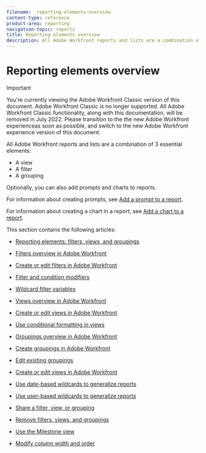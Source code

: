 ```yaml
---
filename: _reporting-elements-overview
content-type: reference
product-area: reporting
navigation-topic: reports
title: Reporting elements overview
description: All Adobe Workfront reports and lists are a combination of 3 essential elements:
---
```


# Reporting elements overview

>[!IMPORTANT]
>
>You're currently viewing the Adobe Workfront Classic version of this document. Adobe Workfront Classic is no longer supported. All Adobe Workfront Classic functionality, along with this documentation, will be removed in July 2022. Please transition to the the new Adobe Workfront experienceas soon as possible, and switch to the new Adobe Workfront experience version of this document.

All Adobe Workfront reports and lists are a combination of 3 essential elements:

* A view
* A filter
* A grouping

Optionally, you can also add prompts and charts to reports.

For information about creating prompts, see [Add a prompt to a report](../../../reports-and-dashboards/reports/creating-and-managing-reports/add-prompt-report.md).

For information about creating a chart in a report, see [Add a chart to a report](../../../reports-and-dashboards/reports/creating-and-managing-reports/add-chart-report.md).

This section contains the following articles:

  <!--
  <li data-mc-conditions="QuicksilverOrClassic.Classic,QuicksilverOrClassic.Draft mode"><a href="https://one.workfront.com/s/learningpath2/workfront-reporting-20Y0z000000blhLEAQ" target="_blank">Learning Path for reports and dashboards</a> (link not working anymore; drafted)</li>
  -->

* [Reporting elements: filters, views, and groupings](../../../reports-and-dashboards/reports/reporting-elements/reporting-elements-filters-views-groupings.md)

  <!--
  <li data-mc-conditions="QuicksilverOrClassic.Draft mode"><a href="../../../reports-and-dashboards/reports/reporting-elements/filters-overview-draft.md" class="MCXref xref" xrefformat="{para}">Filters overview in Adobe Workfront (draft)</a> </li>
  -->

* [Filters overview in Adobe Workfront](../../../reports-and-dashboards/reports/reporting-elements/filters-overview.md) 
* [Create or edit filters in Adobe Workfront](../../../reports-and-dashboards/reports/reporting-elements/create-filters.md) 
* [Filter and condition modifiers](../../../reports-and-dashboards/reports/reporting-elements/filter-condition-modifiers.md) 
* [Wildcard filter variables](../../../reports-and-dashboards/reports/reporting-elements/understand-wildcard-filter-variables.md)

  <!--
  <li data-mc-conditions="QuicksilverOrClassic.Draft mode"><a href="../../../reports-and-dashboards/reports/reporting-elements/views-overview-draft.md" class="MCXref xref" xrefformat="{para}">Views overview in&nbsp;Adobe Workfront (draft)</a> </li>
  -->

* [Views overview in Adobe Workfront](../../../reports-and-dashboards/reports/reporting-elements/views-overview.md) 
* [Create or edit views in Adobe Workfront](../../../reports-and-dashboards/reports/reporting-elements/create-edit-views.md) 
* [Use conditional formatting in views](../../../reports-and-dashboards/reports/reporting-elements/use-conditional-formatting-views.md)

  <!--
  <li data-mc-conditions="QuicksilverOrClassic.Draft mode"><a href="../../../reports-and-dashboards/reports/reporting-elements/groupings-overview-draft.md" class="MCXref xref" xrefformat="{para}">Groupings overview in&nbsp;Adobe Workfront (draft)</a> </li>
  -->

* [Groupings overview in Adobe Workfront](../../../reports-and-dashboards/reports/reporting-elements/groupings-overview.md) 
* [Create groupings in Adobe Workfront](../../../reports-and-dashboards/reports/reporting-elements/create-groupings.md) 
* [Edit existing groupings](../../../reports-and-dashboards/reports/reporting-elements/edit-existing-groupings.md)

  <!--
  <li data-mc-conditions="QuicksilverOrClassic.Draft mode"><a href="../../../reports-and-dashboards/reports/reporting-elements/advanced-filter-condition-qualifiers.md" class="MCXref xref" xrefformat="{para}">Advanced Filter and condition qualifiers </a> </li>
  -->

* [Create or edit views in Adobe Workfront](../../../reports-and-dashboards/reports/reporting-elements/create-edit-views.md) 
* [Use date-based wildcards to generalize reports](../../../reports-and-dashboards/reports/reporting-elements/use-date-based-wildcards-generalize-reports.md) 
* [Use user-based wildcards to generalize reports](../../../reports-and-dashboards/reports/reporting-elements/use-user-based-wildcards-generalize-reports.md) 
* [Share a filter, view, or grouping](../../../reports-and-dashboards/reports/reporting-elements/share-filter-view-grouping.md) 
* [Remove filters, views, and groupings](../../../reports-and-dashboards/reports/reporting-elements/remove-filters-views-groupings.md) 
* [Use the Milestone view](../../../reports-and-dashboards/reports/reporting-elements/use-milestone-view.md) 
* [Modify column width and order](../../../reports-and-dashboards/reports/reporting-elements/modify-column-width-order.md)


